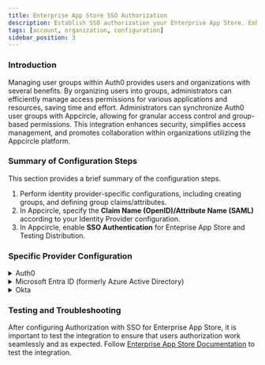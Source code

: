 ```yaml
---
title: Enterprise App Store SSO Authorization
description: Establish SSO authorization your Enterprise App Store. Enhance security and simplify access across Appcircle's platform.
tags: [account, organization, configuration]
sidebar_position: 3
---
```


### Introduction

Managing user groups within Auth0 provides users and organizations with several benefits. By organizing users into groups, administrators can efficiently manage access permissions for various applications and resources, saving time and effort. Administrators can synchronize Auth0 user groups with Appcircle, allowing for granular access control and group-based permissions. This integration enhances security, simplifies access management, and promotes collaboration within organizations utilizing the Appcircle platform.

### Summary of Configuration Steps

This section provides a brief summary of the configuration steps.

1. Perform identity provider-specific configurations, including creating groups, and defining group claims/attributes.
2. In Appcircle, specify the **Claim Name (OpenID)/Attribute Name (SAML)** according to your Identity Provider configuration.
3. In Appcircle, enable **SSO Authentication** for Enteprise App Store and Testing Distribution.

### Specific Provider Configuration

<details>
    <summary>Auth0</summary>

<details>
    <summary>Auth0 (OpenID Connect)</summary>

#### Step 1. Create Organizations

1. In the Auth0 dashboard, navigate to the **Organization** section.
2. Click **Create Organization** button to create organizations.

<Screenshot url='https://cdn.appcircle.io/docs/assets/sso-mapping-auth0-create-groups.png' />

3. Click created organization to navigated **Organization Details**.
4. On the **Organization Details** screen, click on the **Members** tab to manage members of organization.
5. Click the **Add Members** button. Add users who will become members of your organization.

<Screenshot url='https://cdn.appcircle.io/docs/assets/sso-mapping-auth0-add-members.png' />

6. On the **Organization Details** screen, navigate to the **Connections** tab.
7. Click the **Enable Connections** button
8. Select **Username-Password-Authentication** and click on **Enable Connection** 

<Screenshot url='https://cdn.appcircle.io/docs/assets/sso-mapping-auth0-enable-connections.png' />

9. Select **Enable Auto-Membership** and **Enable Signup** on the displayed screen, then click **Save**.

<Screenshot url='https://cdn.appcircle.io/docs/assets/sso-mapping-auth0-enable-connections2.png' />

#### Step 2. Enable organization for your application

1. In the Auth0 dashboard, navigate to the **Applications** section.
2. Select the relevant application. 
3. On the **Application Details** screen, navigate to the **Organizations** tab.

<Screenshot url='https://cdn.appcircle.io/docs/assets/sso-mapping-auth0-application-organizations1.png' />

4. Click **Disable Grants Now**.
5. Choose **Business Users** for the type of users and select **Prompt for Organization** for the login flow.
6. Click **Save Changes**.

<Screenshot url='https://cdn.appcircle.io/docs/assets/sso-mapping-auth0-application-organizations2.png' />

#### Step 3. Define Group Claim Name in Appcircle

1. Navigate to the **Organization > Integrations > Authentications** section on your dashboard.
2. Select the **Manage** on the **Enterprise Portal SSO Login**.

<Screenshot url='https://cdn.appcircle.io/docs/assets/store-sso-manage-button.png' /> 

3. Select the **Manage Authorization**.

<Screenshot url='https://cdn.appcircle.io/docs/assets/store-sso-manage-authz-button.png' /> 

4. Enter the **Claim Name (OpenID)/Attribute Name (SAML)** as `org_id`.

<Screenshot url='https://cdn.appcircle.io/docs/assets/store-sso-org-id-claim.png' />

</details>

<details>
    <summary>Auth0 (SAML)</summary>

#### Step 1. Create Organizations

1. In the Auth0 dashboard, navigate to the **Organization** section.
2. Click **Create Organization** button to create organizations.

<Screenshot url='https://cdn.appcircle.io/docs/assets/sso-mapping-auth0-create-groups.png' />

3. Click created organization to navigated **Organization Details**.
4. On the **Organization Details** screen, click on the **Members** tab to manage members of organization.
5. Click the **Add Members** button. Add users who will become members of your organization.

<Screenshot url='https://cdn.appcircle.io/docs/assets/sso-mapping-auth0-add-members.png' />

6. On the **Organization Details** screen, navigate to the **Connections** tab.
7. Click the **Enable Connections** button
8. Select **Username-Password-Authentication** and click on **Enable Connection** 

<Screenshot url='https://cdn.appcircle.io/docs/assets/sso-mapping-auth0-enable-connections.png' />

9. Select **Enable Auto-Membership** and **Enable Signup** on the displayed screen, then click **Save**.

<Screenshot url='https://cdn.appcircle.io/docs/assets/sso-mapping-auth0-enable-connections2.png' />

#### Step 2. Enable organization for your application

1. In the Auth0 dashboard, navigate to the **Applications** section.
2. Select the relevant application. 
3. On the **Application Details** screen, navigate to the **Organizations** tab.

<Screenshot url='https://cdn.appcircle.io/docs/assets/sso-mapping-auth0-application-organizations1.png' />

4. Click **Disable Grants Now**.
5. Choose **Business Users** for the type of users and select **Prompt for Organization** for the login flow.
6. Click **Save Changes**.

<Screenshot url='https://cdn.appcircle.io/docs/assets/sso-mapping-auth0-application-organizations2.png' />

#### Step 3. Define Group Attribute Name

1. Navigate to the **SSO Login** screen in Appcircle.
2. Enter the **Claim Name (OpenID)/Attribute Name (SAML)** as `http://schemas.auth0.com/org_id`.

<Screenshot url='https://cdn.appcircle.io/docs/assets/integration-sso-auth0-saml-org-id-claim.png' />

</details>

</details>

<details>
    <summary>Microsoft Entra ID (formerly Azure Active Directory) </summary>

<details>
    <summary>Microsoft Entra ID (SAML)</summary>

#### Step 1. Create Groups in Microsoft Entra ID

1. Log in to [Azure](https://azure.microsoft.com/en-us/) as an admin and navigate to **Azure Services > Microsoft Entra ID** 

<Screenshot url='https://cdn.appcircle.io/docs/assets/sso-mapping-azure-saml-goto-entra-id.png' />

2. Navigate to the **Manage > Groups** section from left menu.
3. Click the **New Group**.

<Screenshot url='https://cdn.appcircle.io/docs/assets/sso-mapping-azure-saml-groups.png' />

4. Assign a proper name and description to the new group. Designate an owner and members to the group.

<Screenshot url='https://cdn.appcircle.io/docs/assets/sso-mapping-azure-saml-new-group.png' />

#### Step 3. Assign user and group to application in Microsoft Entra ID

1. Navigate to the **Azure Services > Microsoft Entra ID**.
2. Navigate to the **Manage > Enterprise applications** section from left menu. 

<Screenshot url='https://cdn.appcircle.io/docs/assets/sso-mapping-azure-saml-enterprise-applications1.png' />

3. Click your application. 

<Screenshot url='https://cdn.appcircle.io/docs/assets/sso-mapping-azure-saml-enterprise-applications2.png' />

4. Click **Assign users and groups**.

<Screenshot url='https://cdn.appcircle.io/docs/assets/sso-mapping-azure-saml-assign-users-groups1.png' />

5. Click **Add user/group**.

<Screenshot url='https://cdn.appcircle.io/docs/assets/sso-mapping-azure-saml-assign-users-groups2.png' />

6. Select users, groups and role. This process can be repeated as needed.

<Screenshot url='https://cdn.appcircle.io/docs/assets/sso-mapping-azure-saml-assign-users-groups3.png' />

#### Step 4. Define Group Attributes & Claims in Microsoft Entra ID

1. Navigate to the **Manage > Single sign-on** section from left menu. 
2. Click **Edit** in **Attributes & Claims** section.

<Screenshot url='https://cdn.appcircle.io/docs/assets/sso-mapping-azure-saml-attributes1.png' />

3. Click the **Add a Group Claim**. 
4. Select the **Groups assigned to the application** 
5. Select the **Cloud only group display names** as source attribute. 
6. Then click on the **Save** button

<Screenshot url='https://cdn.appcircle.io/docs/assets/sso-mapping-azure-saml-attributes2.png' />

#### Step 5. Define Group Attributes names in Appcircle


1. Navigate to the **Organization > Integrations > Authentications** section on your dashboard.
2. Select the **Manage** on the **Enterprise Portal SSO Login**.

<Screenshot url='https://cdn.appcircle.io/docs/assets/store-sso-manage-button.png' /> 

3. Select the **Manage Authorization**.

<Screenshot url='https://cdn.appcircle.io/docs/assets/store-sso-manage-authz-button.png' /> 

4. Enter the **Claim Name (OpenID)/Attribute Name (SAML)** as ``http://schemas.microsoft.com/ws/2008/06/identity/claims/groups``.

<Screenshot url='https://cdn.appcircle.io/docs/assets/store-sso-org-id-claim.png' />

</details>

</details>

<details>
    <summary>Okta</summary>

<details>
    <summary>Okta (OpenID Connect)</summary>

#### Step 1. Create Groups and Define Group Claim

1. Navigate to the **Directory > Groups** section in the Okta Dashboard
2. Create the groups as needed.

<Screenshot url='https://cdn.appcircle.io/docs/assets/sso-mapping-okta-create-groups.png' />

3. Assign users to groups.

<Screenshot url='https://cdn.appcircle.io/docs/assets/sso-mapping-okta-assign-users-to-groups.png' />

4. Navigate to the **Applications > Applications** section from left navigation menu.
5. Select your application from the list 
6. Navigate to the **Sign on** tab. 
7. Click **Edit** for OpenID Connect ID Token.

<Screenshot url='https://cdn.appcircle.io/docs/assets/sso-mapping-okta-oidc-edit-id-token.png' />

8. Enter Groups claim filter as shown in the image below.

<Screenshot url='https://cdn.appcircle.io/docs/assets/sso-mapping-okta-oidc-groups-claim.png' />

9. Navigate to the **Applications > Applications** section from left navigation menu.
10. Click **Refresh Application Data**.
 
<Screenshot url='https://cdn.appcircle.io/docs/assets/sso-mapping-okta-refresh-application-data.png' />

#### Define Group Claim in Appcircle


1. Navigate to the **Organization > Integrations > Authentications** section on your dashboard.
2. Select the **Manage** on the **Enterprise Portal SSO Login**.

<Screenshot url='https://cdn.appcircle.io/docs/assets/store-sso-manage-button.png' /> 

3. Select the **Manage Authorization**.

<Screenshot url='https://cdn.appcircle.io/docs/assets/store-sso-manage-authz-button.png' /> 

4. Enter the **Claim Name (OpenID)/Attribute Name (SAML)** as ``groups``.

<Screenshot url='https://cdn.appcircle.io/docs/assets/store-sso-org-id-claim.png' />

</details>

<details>
    <summary>Okta (SAML)</summary>

#### Step 1. Create Groups and Assign to the Application

1. Navigate to the **Directory > Groups** section in the Okta Dashboard. Create the groups as needed.

<Screenshot url='https://cdn.appcircle.io/docs/assets/sso-mapping-okta-create-groups.png' />

2. Assign users to groups.

<Screenshot url='https://cdn.appcircle.io/docs/assets/sso-mapping-okta-assign-users-to-groups.png' />

3. Navigate to the **Applications > Applications** section from left navigation menu.
4. Select your application from the list 
5. Navigate to the **Assignments** tab. 
6. Assign the previously created groups to the application.

<Screenshot url='https://cdn.appcircle.io/docs/assets/sso-mapping-okta-assign-groups-to-application.png' />

#### Step 3. Define Group Attributes

1. Navigate to the **Applications > Applications** section.
2. Select your application from the list and navigate to the **General** tab.
3. Click on **Edit** in **SAML Settings**

<Screenshot url='https://cdn.appcircle.io/docs/assets/sso-mapping-okta-application-edit-saml.png' />

4. Enter the Group Attribute statement as as shown in the image below. 

<Screenshot url='https://cdn.appcircle.io/docs/assets/2812-okta-groups-7.png' />

#### Step 4. Define Group Claim in Appcircle

1. Navigate to the **Organization > Integrations > Authentications** section on your dashboard.
2. Select the **Manage** on the **Enterprise Portal SSO Login**.

<Screenshot url='https://cdn.appcircle.io/docs/assets/store-sso-manage-button.png' /> 

3. Select the **Manage Authorization**.

<Screenshot url='https://cdn.appcircle.io/docs/assets/store-sso-manage-authz-button.png' /> 

4. Enter the **Claim Name (OpenID)/Attribute Name (SAML)** as ``groups``.

<Screenshot url='https://cdn.appcircle.io/docs/assets/store-sso-org-id-claim.png' />

</details> 

</details>

### Testing and Troubleshooting

After configuring Authorization with SSO for Enterprise App Store, it is important to test the integration to ensure that users authorization work seamlessly and as expected. Follow [Enterprise App Store Documentation](/enterprise-app-store/enterprise-app-store-profile) to test the integration.